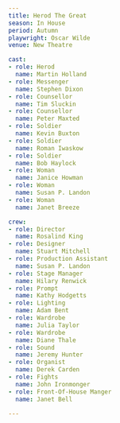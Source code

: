 ```yaml
---
title: Herod The Great
season: In House
period: Autumn
playwright: Oscar Wilde
venue: New Theatre

cast:
- role: Herod
  name: Martin Holland
- role: Messenger
  name: Stephen Dixon
- role: Counsellor
  name: Tim Sluckin
- role: Counsellor
  name: Peter Maxted
- role: Soldier
  name: Kevin Buxton
- role: Soldier
  name: Roman Iwaskow
- role: Soldier
  name: Bob Haylock
- role: Woman
  name: Janice Howman
- role: Woman
  name: Susan P. Landon
- role: Woman
  name: Janet Breeze

crew:
- role: Director
  name: Rosalind King
- role: Designer
  name: Stuart Mitchell
- role: Production Assistant
  name: Susan P. Landon
- role: Stage Manager
  name: Hilary Renwick
- role: Prompt
  name: Kathy Hodgetts
- role: Lighting
  name: Adam Bent
- role: Wardrobe
  name: Julia Taylor
- role: Wardrobe
  name: Diane Thale
- role: Sound
  name: Jeremy Hunter
- role: Organist
  name: Derek Carden
- role: Fights
  name: John Ironmonger
- role: Front-Of-House Manger
  name: Janet Bell

---
```

